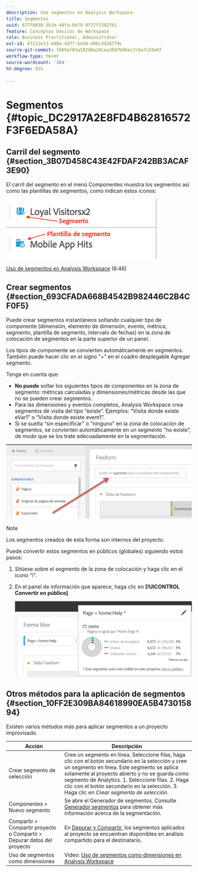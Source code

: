 ```yaml
---
description: Use segmentos en Analysis Workspace.
title: Segmentos
uuid: 677f6030-5b3e-4dfa-bb79-9f27f3382fb1
feature: Conceptos básicos de Workspace
role: Business Practitioner, Administrator
exl-id: 67112e13-4d0a-4d77-be50-496c3d28779c
source-git-commit: f669af03a502d8a24cea3047b96ec7cba7c59e6f
workflow-type: tm+mt
source-wordcount: '364'
ht-degree: 91%

---
```


# Segmentos {#topic_DC2917A2E8FD4B62816572F3F6EDA58A}

## Carril del segmento {#section_3B07D458C43E42FDAF242BB3ACAF3E90}

El carril del segmento en el menú Componentes muestra los segmentos así como las plantillas de segmentos, como indican estos iconos:

![](assets/segment_icons.png)

[Uso de segmentos en Analysis Workspace](https://experienceleague.adobe.com/docs/analytics-learn/tutorials/analysis-workspace/applying-segments/using-segments-in-analysis-workspace.html?lang=es) (6:46)

## Crear segmentos {#section_693CFADA668B4542B982446C2B4CF0F5}

Puede crear segmentos instantáneos soltando cualquier tipo de componente (dimensión, elemento de dimensión, evento, métrica, segmento, plantilla de segmento, intervalo de fechas) en la zona de colocación de segmentos en la parte superior de un panel.

Los tipos de componente se convierten automáticamente en segmentos. También puede hacer clic en el signo “+” en el cuadro desplegable Agregar segmento.

Tenga en cuenta que:

* **No puede** soltar los siguientes tipos de componentes en la zona de segmento: métricas calculadas y dimensiones/métricas desde las que no se pueden crear segmentos.
* Para las dimensiones y eventos completos, Analysis Workspace crea segmentos de visita del tipo “existe”. Ejemplos: “Visita donde existe eVar1” o “Visita donde existe event1”.
* Si se suelta “sin especificar” o “ninguno” en la zona de colocación de segmentos, se convierten automáticamente en un segmento “no existe”, de modo que se los trate adecuadamente en la segmentación.

![](assets/segment-dropzone.png)

>[!NOTE]
>
>Los segmentos creados de esta forma son internos del proyecto.

Puede convertir estos segmentos en públicos (globales) siguiendo estos pasos:

1. Sitúese sobre el segmento de la zona de colocación y haga clic en el icono “i”.
1. En el panel de información que aparece, haga clic en **[!UICONTROL Convertir en público]**.

   ![](assets/segment-info.png)

## Otros métodos para la aplicación de segmentos {#section_10FF2E309BA84618990EA5B473015894}

Existen varios métodos más para aplicar segmentos a un proyecto improvisado.

| Acción | Descripción |
|--- |--- |
| Crear segmento de selección | Cree un segmento en línea. Seleccione filas, haga clic con el botón secundario en la selección y cree un segmento en línea. Este segmento se aplica solamente al proyecto abierto y no se guarda como segmento de Analytics. 1. Seleccione filas.  2. Haga clic con el botón secundario en la selección.  3. Haga clic en *Crear segmento de selección*. |
| Componentes > Nuevo segmento | Se abre el Generador de segmentos. Consulte [Generador segmentos](https://experienceleague.adobe.com/docs/analytics/components/segmentation/segmentation-workflow/seg-build.html) para obtener más información acerca de la segmentación. |
| Compartir > Compartir proyecto o Compartir > Depurar datos del proyecto | En [Depurar y Compartir](https://experienceleague.adobe.com/docs/analytics/analyze/analysis-workspace/curate-share/curate.html#concept_4A9726927E7C44AFA260E2BB2721AFC6), los segmentos aplicados al proyecto se encuentran disponibles en análisis compartido para el destinatario. |
| Uso de segmentos como dimensiones | Vídeo: [Uso de segmentos como dimensiones en Analysis Workspace](https://experienceleague.adobe.com/docs/analytics-learn/tutorials/components/segmentation/using-segments-as-dimensions-in-analysis-workspace.html) |
